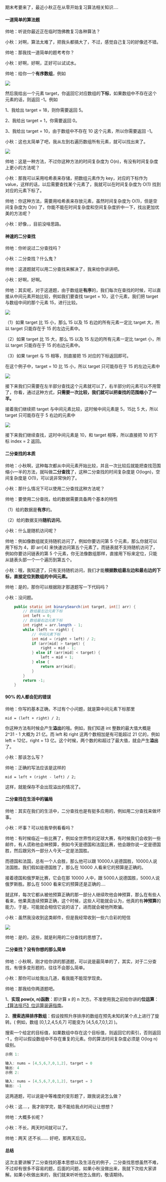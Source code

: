 期末考要来了，最近小秋正在从零开始复习算法相关知识....

#### 一道简单的算法题

帅地：听说你最近正在临时饱佛教复习各种算法？

小秋：对啊，算法太难了，把我头都搞大了，不过，感觉自己复习的好像还不错。

帅地：那我找一道简单的题考考你？

小秋：好啊，好啊，正好可以试试水。

帅地：给你一个**有序数组**，例如


![](https://user-gold-cdn.xitu.io/2019/6/2/16b166c8bf25de38?w=809&h=201&f=png&s=12425)

然后我给出一个元素 target，你返回它对应数组的**下标**，如果数组中不存在这个元素的话，则返回 -1。例如

1、我给出 target = 18，则你需要返回 5。

2、我给出 target = 1，你需要返回 0。

3、我给出 target = 10，由于数组中不存在 10 这个元素，所以你需要返回 -1。

小秋：这也太简单了吧，我从左到右遍历数组所有元素，就可以找出来了。


![](https://user-gold-cdn.xitu.io/2019/6/2/16b1676f272d79ab?w=848&h=273&f=png&s=17331)

帅地：这是一种方法，不过你这种方法的时间复杂度为 O(n)，有没有时间复杂度上更小的方法呢？

小秋：那我可以采用哈希表来存储，把数组元素作为 key，对应的下标作为 value，这样的话，以后需要查找某个元素了，我就可以在时间复杂度为 O(1) 找到对应的元素下标了。

帅地：你这种方法，需要用哈希表来存放元素，虽然时间复杂度为 O(1)，但是空间复杂度为 O(n) 了，你能不能在时间复杂度和空间复杂度折中一下，找出更加优美的方法呢？

小秋：好像，，目前没啥思路。

#### 神速的二分查找

帅地：你听说过二分查找吗？

小秋：二分查找？什么鬼？

帅地：这道题就可以用二分查找来解决了，我来给你讲讲吧。

小秋：好啊，好啊。

帅地：其实呢，对于这道题，由于数组是**有序**的，我们每次在查找的时候，可以直接从中间元素开始比较，例如我们要查找 target = 10，这个元素，我们把 target 与数组中间的那个元素 15，进行比较。

![](https://user-gold-cdn.xitu.io/2019/6/2/16b16821ccac6783?w=823&h=287&f=png&s=15498)

（1）如果 target 比 15 小，那么 15 以及 15 右边的所有元素一定比 target 大，所以 target 只能存在于 15 的左边元素中。 

（2）如果 target 比 15 大，那么 15 以及 15 左边的所有元素一定比 target 小，所以 target 只能存在于 15 的右边元素中。

（3）如果 target 与 15 相等，则直接把 15 对应的下标返回即可。


在这个例子中，target = 10 比 15 小，所以 target 只可能存在于 15 的左边元素中



![](https://user-gold-cdn.xitu.io/2019/6/2/16b1693d0dd2f89e?w=823&h=362&f=png&s=21468)

接下来我们只需要在左半部分查找这个元素就可以了，右半部分的元素可以不用管了，你看，通过这种方式，**只需要一次比较，我们就可以把查找的范围缩小了一半。**

接着我们继续把 target 与中间元素比较，这时候中间元素是 5，15比 5 大，所以 target 只可能存在于 5 右边的元素中


![](https://user-gold-cdn.xitu.io/2019/6/2/16b1695a64d32658?w=772&h=315&f=png&s=20249)

接下来我们继续查找，这时中间元素是 10，和 target 相等，所以直接把 10 的下标 index = 2 返回。

#### 二分查找的本质

帅地：小秋啊，这种每次都从中间元素开始比较，并且一次比较后就能把查找范围缩小一半的方法，就叫做**二分查找**了，这种二分查找的时间复杂度是 O(logn)，空间复杂度是 O(1)，可以说非常快的了。

小秋：那什么情况下可以使用二分查找这种方法呢？

帅地：要使用二分查找，给的数据需要具备两个基本的特性

（1）给的数据是**有序**的。

（2）给的数据支持**随机访问**。

小秋：什么是随机访问呢？

帅地：例如像数组就支持随机访问了，例如你要访问第 5 个元素，那么你就可以用下标为 4，即 arr[4] 来快速访问第五个元素了。而链表就不支持随机访问了，例如你要访问链表的第 5 个元素，你无法像数组那样，直接用下标来定位，只能从链表头部一个一个遍历到第五个。

小秋：哦，我知道了，只有支持随机访问，我们才能**根据数组最左边和最右边的下标，直接定位到数组的中间元素。**

帅地：是的，那你可以根据刚才那道题写一下代码吗？

小秋：没问题。

```java
    public static int binarySearch(int target, int[] arr) {
        // 数组最左边元素下标
        int left = 0;
        // 数组最右边元素下标
        int right = arr.length - 1;
        while (left <= right) {
            // 中间元素下标
            int mid = (right + left) / 2;
            if (arr[mid] > target) {
                right = mid - 1;
            } else if (arr[mid] < target) {
                left = mid + 1;
            } else {
                return arr[mid];
            }
        }
        return -1;
    }
```

#### 90% 的人都会犯的错误

帅地：你写的基本正确，不过有个小问题，就是算中间元素下标那里

```
mid = (left + right) / 2;
```
你这种方法有时候会产生**溢出**的哦。例如，我们知道 int 整数的最大值大概是 2^31 - 1 大概为 21 亿。而 left 和 right 这两个数相加是有可能超过 21 亿的，例如 left = 12亿，right = 13 亿。这个时候，两个数的和超过了最大值，就会产生**溢出**了。

小秋：那该怎么写？

帅地：正确的写法应该是这样的

```
mid = left + (right - left) / 2;
```
这样，就能保存不会出现溢出的情况了。

#### 二分查找在生活中的骗局

帅地：其实在我们的生活中，二分查找也是有挺多应用的，例如用二分查找来做坏事。

小秋：坏事？可以给我举例看看吗？

帅地：有时候临近一些比赛了，例如全世界性的足球大赛，有时候我们会收到一些邮件，有人谎称他会神预算，例如今天是德国和法国比赛，他会跟你说一定是德国胜，然后跟另外一部分人今天一定是法国胜。

而德国和法国，总有一个人会胜，那么他可以跟 10000人说德国胜，10000人说法国胜。我们假如是德国胜了，那么在 10000 人看来它的预算是正确的。

接着德国和俄罗斯比赛，它会在那 10000 人中，跟 5000人说德国胜，5000人说俄罗斯胜。那么在 5000 看来它的预算还是正确的....

就这样，每次它都从被他预算正确的那一部分人继续吹他会神预算，那么在有些人看来，他果真连续预算正确，这个时候，这些人可能就会认为，他真的有**神预算**的能力，于是，可能就会相信它说的话了，进而就会被他所欺骗。

小秋：虽然我没收到这类邮件，但是我经常收到一些六合彩的短信

![](https://user-gold-cdn.xitu.io/2019/6/2/16b16ccdeb3dcd42?w=1080&h=2340&f=png&s=529091)

帅地：是的，这些，就是利用的二分查找的思想了。

#### 二分查找？没有你想的那么简单

帅地：小秋啊，刚才给你讲的那道题，可以说是最简单的了，其实，对于二分查找，有很多变形题的，往往不会那么简单。

小秋：那你可以给我出几道，看我能不能现学现卖。

帅地：那我给你两道题吧。

1、**实现 pow(x, n)函数**：即计算 x 的 n 次方。不准使用我之前给你讲的**位运算**：[【算法技巧】位运算装逼指南](https://mp.weixin.qq.com/s?__biz=Mzg2NzA4MTkxNQ==&mid=2247485441&idx=1&sn=2dd6e5e4b34bab5127ef5462bf5a90a6&chksm=ce4043d5f937cac3f0e5b4d0f90e52f4b56eba07f85ae63da41e7ea66d236e5c59cd24cc441b&token=85315341&lang=zh_CN#rd)。

2、**搜索选择排序数组**：假设按照升序排序的数组在预先未知的某个点上进行了旋转。( 例如，数组 [0,1,2,4,5,6,7] 可能变为 [4,5,6,7,0,1,2] )。

搜索一个给定的目标值，如果数组中存在这个目标值，则返回它的索引，否则返回 -1 。你可以假设数组中不存在重复的元素。你的算法时间复杂度必须是 O(log n) 级别。
```java
示例 1:

输入: nums = [4,5,6,7,0,1,2], target = 0
输出: 4
示例 2:

输入: nums = [4,5,6,7,0,1,2], target = 3
输出: -1

```
这两道题，可以说是中等难度的变形题了，跟我说说怎么做？

小秋：这....，我才刚学完，能不能给我点时间让让想想？

帅地：大概多长呢？

小秋：不长，两天时间就可以了。

帅地：两天 还不长...... 好吧，那两天后见。

#### 总结

这次主要讲解了二分查找的基本思想以及生活在的例子，二分查找思想虽然不难，不过却有很多不容易的题，后面的问题，如果小秋没做出来，我就下次给大家讲解。如果小秋做出来的，我们就来听听他怎么做的，敬请期待。

